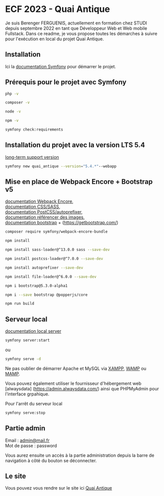 # ECF 2023 - Quai Antique

Je suis Berenger FERGUENIS, actuellement en formation chez STUDI depuis septembre 2022 en tant que Développeur Web et Web mobile Fullstack.
Dans ce readme, je vous propose toutes les démarches à suivre pour l'exécution en local du projet Quai Antique.

## Installation

Ici la [documentation Symfony](https://symfony.com/doc/current/setup.html) pour démarrer le projet.

## Prérequis pour le projet avec Symfony

```bash
php -v
```
```bash
composer -v
```
```bash
node -v
```
```bash
npm -v
```
```bash
symfony check:requirements
```

## Installation du projet avec la version LTS 5.4

[long-term support version](https://symfony.com/releases/5.4)
```bash
symfony new quai_antique --version="5.4.*"--webapp
```
## Mise en place de Webpack Encore + Bootstrap v5

[documentation Webpack Encore](https://symfony.com/doc/5.4/setup.html),    
[documentation CSS/SASS](https://symfony.com/doc/5.4/frontend/encore/css-preprocessors.html),    
[documentation PostCSS/autoprefixer](https://symfony.com/doc/5.4/frontend/encore/postcss.html),    
[documentation référencer des images](https://symfony.com/doc/5.4/frontend/encore/copy-files.html),    
[documentation bootstrap](https://symfony.com/doc/5.4/frontend/encore/bootstrap.html) + (https://getbootstrap.com/)

```bash
composer require symfony/webpack-encore-bundle
```
```bash
npm install
```
```bash
npm install sass-loader@^13.0.0 sass --save-dev
```
```bash
npm install postcss-loader@^7.0.0 --save-dev
```
```bash
npm install autoprefixer --save-dev
```
```bash
npm install file-loader@^6.0.0 --save-dev
```
```bash
npm i bootstrap@5.3.0-alpha1
```
```bash
npm i --save bootstrap @popperjs/core
```
```bash
npm run build  
```
## Serveur local

[documentation local server](https://symfony.com/doc/5.4/setup/symfony_server.html)
```bash
symfony server:start
```
ou
```bash
symfony serve -d
```
Ne pas oublier de démarrer Apache et MySQL via [XAMPP](https://www.apachefriends.org/fr/index.html), [WAMP](https://www.wampserver.com/) ou [MAMP](https://www.mamp.info/en/downloads/). 

Vous pouvez également utiliser le fournisseur d'hébergement web [alwaysdata] (https://admin.alwaysdata.com/) ainsi que PHPMyAdmin pour l'interface grpahique.  

Pour l'arrêt du serveur local 
```bash
symfony serve:stop
```

## Partie admin
Email : admin@mail.fr  
Mot de passe : password

Vous aurez ensuite un accès à la partie administration depuis la barre de navigation à côté du bouton se déconnecter.

## Le site
Vous pouvez vous rendre sur le site ici [Quai Antique](https://quai-antique-chambery.herokuapp.com/)